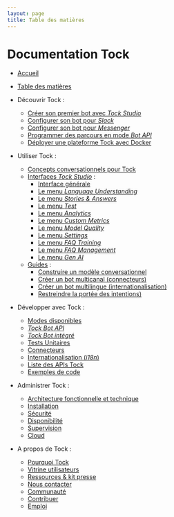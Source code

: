 ```yaml
---
layout: page
title: Table des matières
---
```


# Documentation Tock

- [Accueil](..)

- [Table des matières](../toc)

- Découvrir Tock :
  - [Créer son premier bot avec _Tock Studio_](../guide/studio)
  - [Configurer son bot pour _Slack_](../guide/slack)
  - [Configurer son bot pour _Messenger_](../guide/messenger)
  - [Programmer des parcours en mode _Bot API_](../guide/api)
  - [Déployer une plateforme Tock avec Docker](../guide/plateforme)

- Utiliser Tock :
    - [Concepts conversationnels pour Tock](../user/concepts)
    - [Interfaces _Tock Studio_](../user/studio) :
        - [Interface générale](../user/studio/general)
        - [Le menu _Language Understanding_](../user/studio/nlu)
        - [Le menu _Stories & Answers_](../user/studio/stories-and-answers)
        - [Le menu _Test_](../user/studio/test)
        - [Le menu _Analytics_](../user/studio/analytics)
        - [Le menu _Custom Metrics_](../user/studio/custom-metrics)
        - [Le menu _Model Quality_](../user/studio/nlu-qa)
        - [Le menu _Settings_](../user/studio/configuration)
        - [Le menu _FAQ Training_](../user/studio/faq-training)
        - [Le menu _FAQ Management_](../user/studio/faq-management)
        - [Le menu _Gen AI_](../user/studio/gen-ai/gen-ai)
    - [Guides](../user/guides) :
        - [Construire un modèle conversationnel](../user/guides/build-model)
        - [Créer un bot multicanal (connecteurs)](../user/guides/canaux)
        - [Créer un bot multilingue (internationalisation)](../user/guides/i18n)
        - [Restreindre la portée des intentions)](../user/guides/intents-restrictions)

- Développer avec Tock :
  - [Modes disponibles](../dev/modes)
  - [_Tock Bot API_](../dev/bot-api)
  - [_Tock Bot intégré_](../dev/bot-integre)
  - [Tests Unitaires](../dev/tester)
  - [Connecteurs](../dev/connecteurs)
  - [Internationalisation (_i18n_)](../dev/i18n)
  - [Liste des APIs Tock](../dev/api)
  - [Exemples de code](../dev/exemples-code)

- Administrer Tock :
  - [Architecture fonctionnelle et technique](../admin/architecture)
  - [Installation](../admin/installation)
  - [Sécurité](../admin/securite)
  - [Disponibilité](../admin/disponibilite)
  - [Supervision](../admin/supervision)
  - [Cloud](../admin/cloud)

- A propos de Tock :
  - [Pourquoi Tock](../apropos/pourquoi)
  - [Vitrine utilisateurs](../apropos/vitrine)
  - [Ressources & kit presse](../apropos/ressources)
  - [Nous contacter](../apropos/contact)
  - [Communauté](../apropos/communaute)
  - [Contribuer](../apropos/contribuer)
  - [Emploi](../apropos/emploi)
